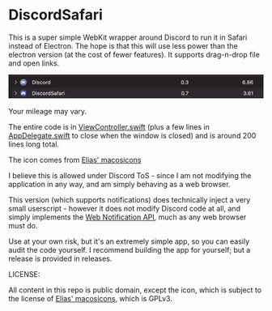 # DiscordSafari
This is a super simple WebKit wrapper around Discord to run it in Safari instead of Electron. The hope is that this will use less power than the electron 
version (at the cost of fewer features). It supports drag-n-drop file and open links.

![Energy usage: 6.8 to 3.6](energy_usage.png)

Your mileage may vary.

The entire code is in [ViewController.swift](DiscordSafari/ViewController.swift) (plus a few lines in  [AppDelegate.swift](DiscordSafari/AppDelegate.swift) to close when the window is closed) and is around 200 lines long total.

The icon comes from [Elias' macosicons](https://github.com/elrumo/macOS_Big_Sur_icons_replacements)

I believe this is allowed under Discord ToS - since I am not modifying the application in any way, and am simply behaving as a web browser.

This version (which supports notifications) does technically inject a very small userscript - however it does not modify Discord code at all, and simply implements the [Web Notification API](https://developer.mozilla.org/en-US/docs/Web/API/Notification), much as any web browser must do.

Use at your own risk, but it's an extremely simple app, so you can easily audit the code yourself. I recommend building the app for yourself; but a release is provided in releases.

LICENSE:

All content in this repo is public domain, except the icon, which is subject to the license of [Elias' macosicons](https://github.com/elrumo/macOS_Big_Sur_icons_replacements), which is GPLv3.
